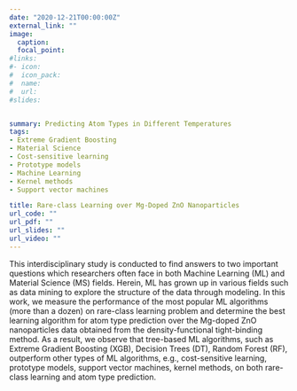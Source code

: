 ```yaml
---
date: "2020-12-21T00:00:00Z"
external_link: ""
image:
  caption: 
  focal_point: 
#links:
#- icon: 
#  icon_pack: 
#  name: 
#  url: 
#slides: 


summary: Predicting Atom Types in Different Temperatures 
tags:
- Extreme Gradient Boosting
- Material Science
- Cost-sensitive learning
- Prototype models
- Machine Learning
- Kernel methods
- Support vector machines

title: Rare-class Learning over Mg-Doped ZnO Nanoparticles
url_code: ""
url_pdf: ""
url_slides: ""
url_video: ""
---
```


This interdisciplinary study is conducted to find answers to two important questions which researchers often face in both Machine Learning (ML) and Material Science (MS) fields. Herein, ML has grown up in various fields such as data mining to explore the structure of the data through modeling. In this work, we measure the performance of the most popular ML algorithms (more than a dozen) on rare-class learning problem and determine the best learning algorithm for atom type prediction over the Mg-doped ZnO nanoparticles data obtained from the density-functional tight-binding method. As a result, we observe that tree-based ML algorithms, such as Extreme Gradient Boosting (XGB), Decision Trees (DT), Random Forest (RF), outperform other types of ML algorithms, e.g., cost-sensitive learning, prototype models, support vector machines, kernel methods, on both rare-class learning and atom type prediction. 
